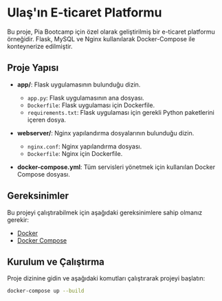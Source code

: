 # Ulaş'ın E-ticaret Platformu

Bu proje, Pia Bootcamp için özel olarak geliştirilmiş bir e-ticaret platformu örneğidir. Flask, MySQL ve Nginx kullanılarak Docker-Compose ile konteynerize edilmiştir.

## Proje Yapısı

- **app/**: Flask uygulamasının bulunduğu dizin.
  - `app.py`: Flask uygulamasının ana dosyası.
  - `Dockerfile`: Flask uygulaması için Dockerfile.
  - `requirements.txt`: Flask uygulaması için gerekli Python paketlerini içeren dosya.
  
- **webserver/**: Nginx yapılandırma dosyalarının bulunduğu dizin.
  - `nginx.conf`: Nginx yapılandırma dosyası.
  - `Dockerfile`: Nginx için Dockerfile.

- **docker-compose.yml**: Tüm servisleri yönetmek için kullanılan Docker Compose dosyası.

## Gereksinimler

Bu projeyi çalıştırabilmek için aşağıdaki gereksinimlere sahip olmanız gerekir:

- [Docker](https://www.docker.com/get-started)
- [Docker Compose](https://docs.docker.com/compose/install/)

## Kurulum ve Çalıştırma

Proje dizinine gidin ve aşağıdaki komutları çalıştırarak projeyi başlatın:

```bash
docker-compose up --build
